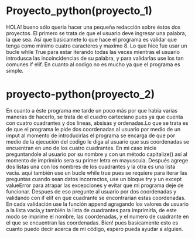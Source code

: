 # Proyecto_python(proyecto_1)
HOLA! bueno sólo queria hacer una pequeña redacción sobre éstos dos proyectos.
El primero se trata de que el usuario deve ingresar una palabra, la que sea.
Así que basicamete lo que hace el programa es validar que tenga como minimo cuatro caracteres y maximo 8.
Lo que hice fue usar un bucle while True para estar iterando todas las veces mientras el usuario introdusca
las incoincidencias de su palabra, y para validarlas use los tan comunes if elif.
En cuanto al codigo no es mucho ya que el programa es simple.

# proyecto-python(proyecto_2)
En cuanto a éste programa me tarde un poco más por que habia varias maneras de hacerlo, 
se trata de el cuadro carteciano pues ya que cuenta con cuatro cuadrantes y dos lineas,
absisas y ordenadas.Lo que se trata es de que el programa le  pide dos coordenadas al usuario por medio de un imput
al momento de introducirlas el programa se encarga de que por medio de la ejecución del codigo le diga al usuario
que sus coordenadas se encuentran en uno de los cuatro cuadrantes.
En mi caso inicie preguntandole al usuario por su nombre y con un método capitalize()
así al momento de imprimirlo sera su primer letra en mayuscula.
Después agrege dos listas una con los nombres de los cuadrantes y la otra es una lista vacia.
aqui también use un bucle while true pues se requiere para iterar las preguntas cuando sean datos incorrectos,
use un bloque try y un except valueError para atrapar las excepciones y evitar que mi programa deje de funcionar.
Despues de eso pregunte al usuario por dos coordenadas y validando con if elif en que cuadrante se encontrarian estas coordenadas.
En cada validación use la función append agragando los valores de usuario a la lista vacia,y también la lista de cuadrantes para imprimirla,
de este modo se imprime el nombre, las coordenadas, y el numero de cuadrante en el que se encuentran las coordenadas.
Bien! pues basicamente esto es cuanto puedo decir acerca de mi código, espero pueda ayudar a alguien.








